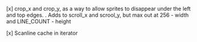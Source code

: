 [x] crop_x and crop_y, as a way to allow sprites to disappear under the left and top edges.
    . Adds to scroll_x and scrool_y, but max out at 256 - width and LINE_COUNT - height

[x] Scanline cache in iterator

